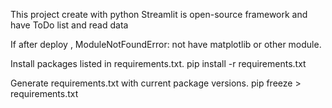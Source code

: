 This project create with python Streamlit is open-source framework and have ToDo list and read data 

If after deploy , ModuleNotFoundError: not have matplotlib or other module.

Install packages listed in requirements.txt.
pip install -r requirements.txt  

Generate requirements.txt with current package versions.
pip freeze > requirements.txt